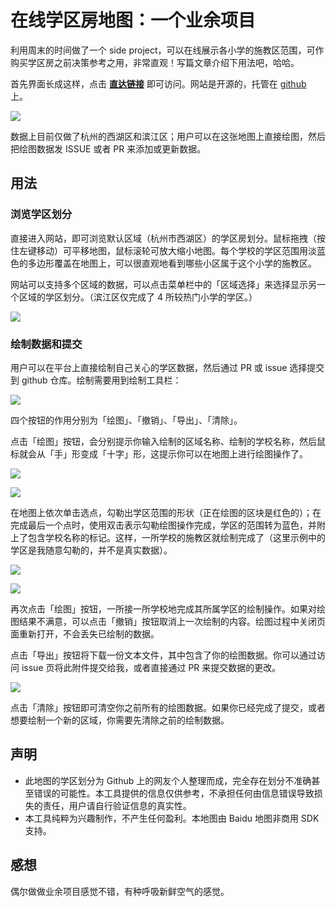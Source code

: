 # 在线学区房地图：一个业余项目

利用周末的时间做了一个 side project，可以在线展示各小学的施教区范围，可作购买学区房之前决策参考之用，非常直观！写篇文章介绍下用法吧，哈哈。

首先界面长成这样，点击 **[直达链接](https://xieguanglei.github.io/schools-map/)** 即可访问。网站是开源的，托管在 [github](https://github.com/xieguanglei/schools-map) 上。

![](http://xieguanglei.oss-cn-hangzhou.aliyuncs.com/blog-post/2019-3-31/1.png)

数据上目前仅做了杭州的西湖区和滨江区；用户可以在这张地图上直接绘图，然后把绘图数据发 ISSUE 或者 PR 来添加或更新数据。

## 用法

### 浏览学区划分

直接进入网站，即可浏览默认区域（杭州市西湖区）的学区房划分。鼠标拖拽（按住左键移动）可平移地图，鼠标滚轮可放大缩小地图。每个学校的学区范围用淡蓝色的多边形覆盖在地图上，可以很直观地看到哪些小区属于这个小学的施教区。

网站可以支持多个区域的数据，可以点击菜单栏中的「区域选择」来选择显示另一个区域的学区划分。（滨江区仅完成了 4 所较热门小学的学区。）

![](http://xieguanglei.oss-cn-hangzhou.aliyuncs.com/blog-post/2019-3-31/2-o.png)

### 绘制数据和提交

用户可以在平台上直接绘制自己关心的学区数据，然后通过 PR 或 issue 选择提交到 github 仓库。绘制需要用到绘制工具栏：

![](http://xieguanglei.oss-cn-hangzhou.aliyuncs.com/blog-post/2019-3-31/3-o.png)

四个按钮的作用分别为「绘图」、「撤销」、「导出」、「清除」。

点击「绘图」按钮，会分别提示你输入绘制的区域名称、绘制的学校名称，然后鼠标就会从「手」形变成「十字」形，这提示你可以在地图上进行绘图操作了。

![](http://xieguanglei.oss-cn-hangzhou.aliyuncs.com/blog-post/2019-3-31/4-o.png)

![](http://xieguanglei.oss-cn-hangzhou.aliyuncs.com/blog-post/2019-3-31/5-o.png)

在地图上依次单击选点，勾勒出学区范围的形状（正在绘图的区块是红色的）；在完成最后一个点时，使用双击表示勾勒绘图操作完成，学区的范围转为蓝色，并附上了包含学校名称的标记。这样，一所学校的施教区就绘制完成了（这里示例中的学区是我随意勾勒的，并不是真实数据）。

![](http://xieguanglei.oss-cn-hangzhou.aliyuncs.com/blog-post/2019-3-31/6-o.png)

![](http://xieguanglei.oss-cn-hangzhou.aliyuncs.com/blog-post/2019-3-31/7-o.png)


再次点击「绘图」按钮，一所接一所学校地完成其所属学区的绘制操作。如果对绘图结果不满意，可以点击「撤销」按钮取消上一次绘制的内容。绘图过程中关闭页面重新打开，不会丢失已绘制的数据。

点击「导出」按钮将下载一份文本文件，其中包含了你的绘图数据。你可以通过访问 issue 页将此附件提交给我，或者直接通过 PR 来提交数据的更改。

![](http://xieguanglei.oss-cn-hangzhou.aliyuncs.com/blog-post/2019-3-31/8-o.png)

点击「清除」按钮即可清空你之前所有的绘图数据。如果你已经完成了提交，或者想要绘制一个新的区域，你需要先清除之前的绘制数据。

## 声明

* 此地图的学区划分为 Github 上的网友个人整理而成，完全存在划分不准确甚至错误的可能性。本工具提供的信息仅供参考，不承担任何由信息错误导致损失的责任，用户请自行验证信息的真实性。
* 本工具纯粹为兴趣制作，不产生任何盈利。本地图由 Baidu 地图非商用 SDK 支持。

## 感想

偶尔做做业余项目感觉不错，有种呼吸新鲜空气的感觉。

